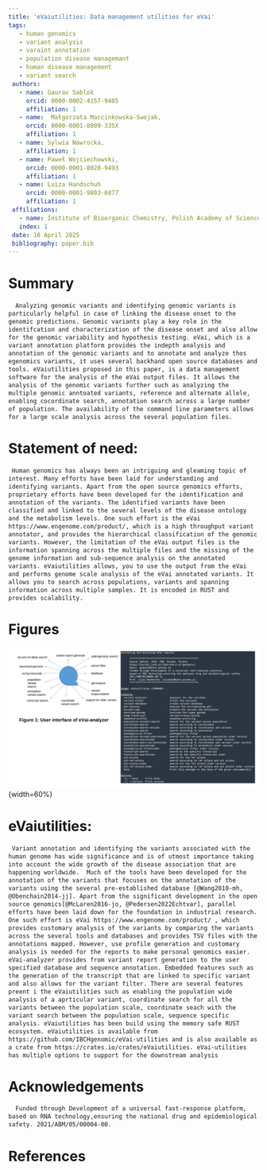 ```yaml
---
title: 'eVaiutilities: Data management utilities for eVai'
tags:
   - human genomics
   - variant analysis
   - varaint annotation
   - population disease managemant
   - human disease management
   - variant search
 authors:
   - name: Gaurav Sablok
     orcid: 0000-0002-4157-9405
     affiliation: 1
   - name:  Małgorzata Marcinkowska-Swojak,
     orcid: 0000-0001-8809-335X
     affiliation: 1
   - name: Sylwia Nawrocka,
     affiliation: 1
   - name: Paweł Wojciechowski,
     orcid: 0000-0001-8020-9493 
     affiliation: 1
   - name: Luiza Handschuh 
     orcid: 0000-0001-9803-6877
     affiliation: 1
 affiliations:
   - name: Institute of Bioorganic Chemistry, Polish Academy of Sciences,  Noskowskiego 12/14, 61-704, Poznan, Poland
   index: 1
 date: 10 April 2025
 bibliography: paper.bib
---
```


# Summary
      Analyzing genomic variants and identifying genomic variants is particularly helpful in case of linking the disease onset to the genomic predictions. Genomic variants play a key role in the identifcation and characterization of the disease onset and also allow for the genomic variability and hypothesis testing. eVai, which is a variant annotation platform provides the indepth analysis and annotation of the genomic variants and to annotate and analyze thos egenomics variants, it uses several backhand open source databases and tools. eVaiutilities proposed in this paper, is a data management software for the analysis of the eVai output files. It allows the analysis of the genomic variants further such as analyzing the multiple genomic anntoated variants, reference and alternate allele, enabling cocordinate search, annotation search across a large number of population. The availability of the command line parameters allows for a large scale analysis across the several population files. 

# Statement of need:
     Human genomics has always been an intriguing and gleaming topic of interest. Many efforts have been laid for understanding and identifying variants. Apart from the open source genomics efforts, proprietary efforts have been developed for the identification and annotation of the variants. The identified variants have been classified and linked to the several levels of the disease ontology and the metabolism levels. One such effort is the eVai https://www.engenome.com/product/, which is a high throughput variant annotator, and provides the hierarchical classification of the genomic variants. However, the limitation of the eVai output files is the information spanning across the multiple files and the missing of the genome information and sub-sequence analysis on the annotated variants. eVaiutilities allows, you to use the output from the eVai and performs genome scale analysis of the eVai annotated variants. It allows you to search across populations, variants and spanning information across multiple samples. It is encoded in RUST and provides scalability. 

# Figures
![Interface of evaiUtilities.{fig: eVaiutilities}](eVaiutilities.png){width=60%}

# eVaiutilities: 
     Variant annotation and identifying the variants associated with the human genome has wide significance and is of utmost importance taking into account the wide growth of the disease association that are happening worldwide.  Much of the tools have been developed for the annotation of the variants that focuses on the annotation of the variants using the several pre-established database [@Wang2010-mh, @Obenchain2014-jj]. Apart from the significant development in the open source genomics[@McLaren2016-jo, @Pedersen2022Echtvar], parallel efforts have been laid down for the foundation in industrial research. One such effort is eVai https://www.engenome.com/product/ , which provides customary analysis of the variants by comparing the variants across the several tools and databases and provides TSV files with the annotations mapped. However, use profile generation and customary analysis is needed for the reports to make personal genomics easier. eVai-analyzer provides from variant report generation to the user specified database and sequence annotation. Embedded features such as the generation of the transcript that are linked to specific variant and also allows for the variant filter. There are several features preent i the eVaiutilities such as enabling the population wide analysis of a aprticular variant, coordinate search for all the variants between the population scale, coordinate seach with the variant search between the population scale, sequence specific analysis. eVaiutilities has been build using the memory safe RUST ecosystem. eVaiutilities is available from https://github.com/IBCHgenomic/eVai-utilities and is also available as a crate from https://crates.io/crates/eVaiutilities. eVai-utilities has multiple options to support for the downstream analysis

 # Acknowledgements
      Funded through Development of a universal fast-response platform, based on RNA technology,ensuring the national drug and epidemiological safety. 2021/ABM/05/00004-00. 

 # References
